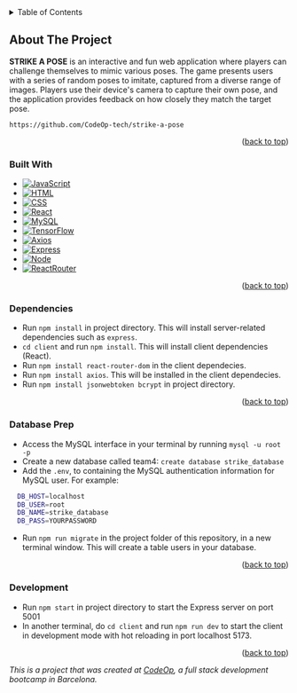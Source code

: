 <!-- TABLE OF CONTENTS -->
<details>
  <summary>Table of Contents</summary>
  <ol>
    <li>
      <a href="#about-the-project">About The Project</a>
    </li>
    <li>
      <a href="#built-with">Built with</a>
    </li>
    <li>
      <a href="#dependencies">Dependecies</a>
    </li>
    <li>
      <a href="#database-prep">Database Prep</a>
    </li>
    <li>
      <a href="#developement">Developement</a>
    </li>
  </ol>
</details>

<!-- ABOUT THE PROJECT -->

## About The Project

<strong>STRIKE A POSE</strong> is an interactive and fun web application where players can challenge themselves to mimic various poses. The game presents users with a series of random poses to imitate, captured from a diverse range of images. Players use their device's camera to capture their own pose, and the application provides feedback on how closely they match the target pose.

`https://github.com/CodeOp-tech/strike-a-pose`

<p align="right">(<a href="#readme-top">back to top</a>)</p>

### Built With

- [![JavaScript](https://img.shields.io/badge/JavaScript-323330?style=for-the-badge&logo=javascript&logoColor=F7DF1E)]()
- [![HTML](https://img.shields.io/badge/HTML5-E34F26?style=for-the-badge&logo=html5&logoColor=white)]()
- [![CSS](https://img.shields.io/badge/CSS3-1572B6?style=for-the-badge&logo=css3&logoColor=white)]()
- [![React](https://img.shields.io/badge/React-20232A?style=for-the-badge&logo=react&logoColor=61DAFB)](https://reactjs.org/)
- [![MySQL](https://img.shields.io/badge/MySQL-005C84?style=for-the-badge&logo=mysql&logoColor=white)](https://www.mysql.com/)
- [![TensorFlow](https://img.shields.io/badge/TensorFlow-FF6F00?style=for-the-badge&logo=TensorFlow&logoColor=white)]()
- [![Axios](https://img.shields.io/badge/axios-671ddf?&style=for-the-badge&logo=axios&logoColor=white)]()
- [![Express](https://img.shields.io/badge/Express%20js-000000?style=for-the-badge&logo=express&logoColor=white)]()
- [![Node](https://img.shields.io/badge/Node%20js-339933?style=for-the-badge&logo=nodedotjs&logoColor=white)]()
- [![ReactRouter](https://img.shields.io/badge/React_Router-CA4245?style=for-the-badge&logo=react-router&logoColor=white)]()

<p align="right">(<a href="#readme-top">back to top</a>)</p>

### Dependencies

- Run `npm install` in project directory. This will install server-related dependencies such as `express`.
- `cd client` and run `npm install`. This will install client dependencies (React).
- Run `npm install react-router-dom` in the client dependecies.
- Run `npm install axios`. This will be installed in the client dependecies.
- Run `npm install jsonwebtoken bcrypt` in project directory.

<p align="right">(<a href="#readme-top">back to top</a>)</p>

### Database Prep

- Access the MySQL interface in your terminal by running `mysql -u root -p`
- Create a new database called team4: `create database strike_database`
- Add the `.env`, to containing the MySQL authentication information for MySQL user. For example:

```bash
  DB_HOST=localhost
  DB_USER=root
  DB_NAME=strike_database
  DB_PASS=YOURPASSWORD
```

- Run `npm run migrate` in the project folder of this repository, in a new terminal window. This will create a table users in your database.

<p align="right">(<a href="#readme-top">back to top</a>)</p>

### Development

- Run `npm start` in project directory to start the Express server on port 5001
- In another terminal, do `cd client` and run `npm run dev` to start the client in development mode with hot reloading in port localhost 5173.

<p align="right">(<a href="#readme-top">back to top</a>)</p>

_This is a project that was created at [CodeOp](http://CodeOp.tech), a full stack development bootcamp in Barcelona._
